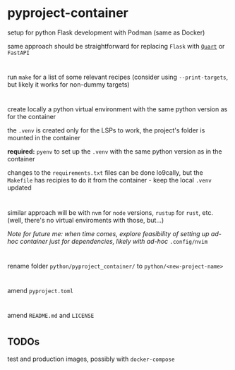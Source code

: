 # pyproject-container

setup for python Flask development with Podman (same as Docker)

same approach should be straightforward for replacing `Flask` with [`Quart`](https://quart.palletsprojects.com/en/latest/) or `FastAPI`

#
run `make` for a list of some relevant recipes (consider using `--print-targets`, but likely it works for non-dummy targets)
#
create locally a python virtual environment with the same python version as for the container

the `.venv` is created only for the LSPs to work, the project's folder is mounted in the container

**required:** `pyenv` to set up the `.venv` with the same python version as in the container

changes to the `requirements.txt` files can be done lo9cally, but the `Makefile` has recipies to do it from the container - keep the local `.venv` updated 
#
similar approach will be with `nvm` for `node` versions, `rustup` for `rust`, etc. (well, there's no virtual enviroments with those, but...)

_Note for future me: when time comes, explore feasibility of setting up ad-hoc container just for dependencies, likely with ad-hoc_ `.config/nvim`
#
rename folder `python/pyproject_container/` to `python/<new-project-name>`
#
amend `pyproject.toml`
#
amend `README.md` and `LICENSE`
#

## TODOs

test and production images, possibly with `docker-compose`



